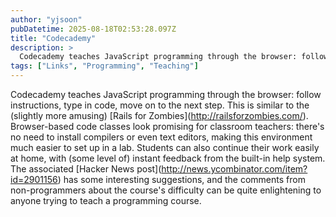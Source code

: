 ```yaml
---
author: "yjsoon"
pubDatetime: 2025-08-18T02:53:28.097Z
title: "Codecademy"
description: >
  Codecademy teaches JavaScript programming through the browser: follow instructions, type in code, move on to the next step. This is similar to the (sl...
tags: ["Links", "Programming", "Teaching"]
---
```






Codecademy teaches JavaScript programming through the browser: follow instructions, type in code, move on to the next step. This is similar to the (slightly more amusing) \[Rails for Zombies\](http://railsforzombies.com/). Browser-based code classes look promising for classroom teachers: there's no need to install compilers or even text editors, making this environment much easier to set up in a lab. Students can also continue their work easily at home, with (some level of) instant feedback from the built-in help system. The associated \[Hacker News post\](http://news.ycombinator.com/item?id=2901156) has some interesting suggestions, and the comments from non-programmers about the course's difficulty can be quite enlightening to anyone trying to teach a programming course.
